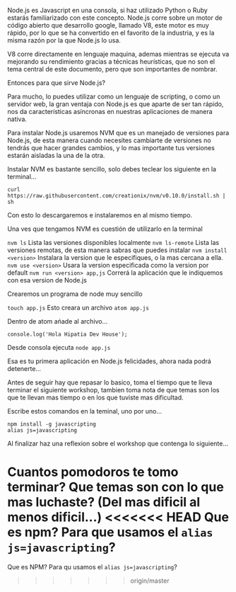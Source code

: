 Node.js es Javascript en una consola, si haz utilizado Python o Ruby estarás familiarizado con este concepto. Node.js corre sobre un motor de código abierto que desarrollo google, llamado V8, este motor es muy rápido, por lo que se ha convertido en el favorito de la industria, y es la misma razón por la que Node.js lo usa.

V8 corre directamente en lenguaje maquina, ademas mientras se ejecuta va  mejorando su rendimiento gracias a técnicas heurísticas, que no son el tema central de este documento, pero que son importantes de nombrar.

Entonces para que sirve Node.js?

Para mucho, lo puedes utilizar como un lenguaje de scripting, o como un servidor web, la gran ventaja con Node.js es que aparte de ser tan rápido, nos da características asíncronas en nuestras aplicaciones de manera nativa.

Para instalar Node.js usaremos NVM que es un manejado de versiones para Node.js, de esta manera cuando necesites cambiarte de versiones no tendrás que hacer grandes cambios, y lo mas importante tus versiones estarán aisladas la una de la otra.


Instalar NVM es bastante sencillo, solo debes teclear los siguiente en la terminal…

```
curl https://raw.githubusercontent.com/creationix/nvm/v0.10.0/install.sh | sh
```

Con esto lo descargaremos e instalaremos en al mismo tiempo.

Una ves que tengamos NVM es cuestión de utilizarlo en la terminal

```nvm ls``` Lista las versiones disponibles localmente
```nvm ls-remote``` Lista las versiones remotas, de esta manera sabras que puedes instalar
```nvm install <version>``` Instalara la version que le especifiques, o la mas cercana a ella.
```nvm use <version>``` Usara la version especificada como la version por default
```nvm run <version> app,js``` Correrá la aplicación que le indiquemos con esa version de Node.js


Crearemos un programa de node muy sencillo

```touch app.js``` Esto creara un archivo
```atom app.js```

Dentro de atom ańade al archivo…

```
console.log('Hola Hipatia Dev House');
```
 Desde consola ejecuta ```node app.js```

Esa es tu primera aplicación en Node.js felicidades, ahora nada podrá detenerte…

Antes de seguir hay que repasar lo basico, toma el tiempo que te lleva terminar el siguiente workshop, tambien toma nota de que temas son los que te llevan mas tiempo o en los que tuviste mas dificultad.

Escribe estos comandos en la teminal, uno por uno...
```
npm install -g javascripting
alias js=javascripting
```

Al finalizar haz una reflexion sobre el workshop que contenga lo siguiente...

Cuantos pomodoros te tomo terminar?
Que temas son con lo que mas luchaste? (Del mas dificil al menos dificil...)
<<<<<<< HEAD
Que es npm?
Para que usamos el ```alias js=javascripting```?
=======
Que es NPM?
Para qu usamos el ```alias js=javascripting```?
>>>>>>> origin/master
